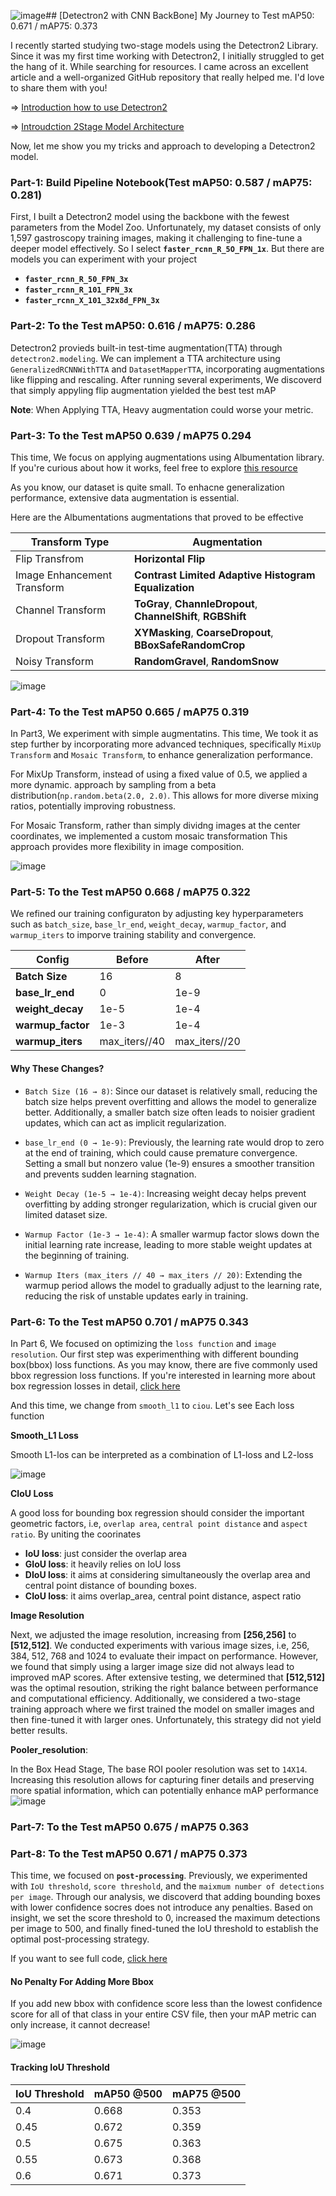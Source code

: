 ![image](https://github.com/user-attachments/assets/6201a500-54b1-4ba2-adda-a0fa8d6ed2aa)## [Detectron2 with CNN BackBone] My Journey to Test mAP50: 0.671 / mAP75: 0.373

I recently started studying two-stage models using the Detectron2 Library. Since it was my first time working with Detectron2, I initially struggled to get the hang of it. While searching for resources. I came across an excellent article and a well-organized GitHub repository that really helped me. I'd love to share them with you!

=> [Introduction how to use Detectron2](https://github.com/PacktPublishing/Hands-On-Computer-Vision-with-Detectron2)

=> [Introudction 2Stage Model Architecture](https://medium.com/@hirotoschwert/digging-into-detectron-2-part-4-3d1436f91266)

Now, let me show you my tricks and approach to developing a Detectron2 model.

### Part-1: Build Pipeline Notebook(Test mAP50: 0.587 / mAP75: 0.281)

First, I built a Detectron2 model using the backbone with the fewest parameters from the Model Zoo. Unfortunately, my dataset consists of only 1,597 gastroscopy training images, making it challenging to fine-tune a deeper model effectively. 
So I select **`faster_rcnn_R_5O_FPN_1x`**. But there are models you can experiment with your project

- **`faster_rcnn_R_50_FPN_3x`**
- **`faster_rcnn_R_101_FPN_3x`**
- **`faster_rcnn_X_101_32x8d_FPN_3x`**

### Part-2: To the Test mAP50: 0.616 / mAP75: 0.286

Detectron2 provieds built-in test-time augmentation(TTA) through `detectron2.modeling`. We can implement a TTA architecture using `GeneralizedRCNNWithTTA` and `DatasetMapperTTA`, incorporating augmentations like flipping and rescaling. After running several experiments, We discoverd that simply appyling flip augmentation yielded the best test mAP

**Note**: When Applying TTA, Heavy augmentation could worse your metric. 

### Part-3: To the Test mAP50 0.639 / mAP75 0.294

This time, We focus on applying augmentations using Albumentation library. If you're curious about how it works, feel free to explore [this resource](https://explore.albumentations.ai/) 

As you know, our dataset is quite small. To enhacne generalization performance, extensive data augmentation is essential.

Here are the Albumentations augmentations that proved to be effective

| Transform Type      | Augmentation |
|----------------------|-------------|
|  Flip Transfrom | **Horizontal Flip**   |
|  Image Enhancement Transform  | **Contrast Limited Adaptive Histogram Equalization**   |
|  Channel Transform | **ToGray**, **ChannleDropout**, **ChannelShift**, **RGBShift**   |
|  Dropout Transform  | **XYMasking**, **CoarseDropout**, **BBoxSafeRandomCrop**  |
|  Noisy Transform  | **RandomGravel**, **RandomSnow**  |

![image](https://github.com/user-attachments/assets/dcc2f298-5d66-4960-8f88-8d3fa53a2e58)

### Part-4: To the Test mAP50 0.665 / mAP75 0.319

In Part3, We experiment with simple augmentatins. This time, We took it as step further by incorporating more advanced techniques, specifically `MixUp Transform` and `Mosaic Transform`, to enhance generalization performance. 

For MixUp Transform, instead of using a fixed value of 0.5, we applied a more dynamic. approach by sampling from a beta distribution(`np.random.beta(2.0, 2.0)`. This allows for more diverse mixing ratios, potentially improving robustness.

For Mosaic Transform, rather than simply dividng images at the center coordinates, we implemented a custom mosaic transformation This approach provides more flexibility in image composition.

![image](https://github.com/user-attachments/assets/fb09ae8c-0b67-4a5f-af38-00e701974c0f)

### Part-5: To the Test mAP50 0.668 / mAP75 0.322

We refined our training configuraton by adjusting key hyperparameters such as `batch_size`, `base_lr_end`, `weight_decay`, `warmup_factor`, and `warmup_iters` to imporve training stability and convergence. 

| Config      |  Before      |    After      |  
|----------------------|-------------|---------------|
|  **Batch Size** |  16   |  8 |
|  **base_lr_end**  | 0   |  1e-9 |
|  **weight_decay** | 1e-5  | 1e-4 |
|  **warmup_factor**  | 1e-3 | 1e-4 |
|  **warmup_iters**  | max_iters//40  | max_iters//20 |

#### Why These Changes?

- `Batch Size (16 → 8)`: Since our dataset is relatively small, reducing the batch size helps prevent overfitting and allows the model to generalize better. Additionally, a smaller batch size often leads to noisier gradient updates, which can act as implicit regularization.

- `base_lr_end (0 → 1e-9)`: Previously, the learning rate would drop to zero at the end of training, which could cause premature convergence. Setting a small but nonzero value (1e-9) ensures a smoother transition and prevents sudden learning stagnation.

- `Weight Decay (1e-5 → 1e-4)`: Increasing weight decay helps prevent overfitting by adding stronger regularization, which is crucial given our limited dataset size.

- `Warmup Factor (1e-3 → 1e-4)`: A smaller warmup factor slows down the initial learning rate increase, leading to more stable weight updates at the beginning of training.

- `Warmup Iters (max_iters // 40 → max_iters // 20)`: Extending the warmup period allows the model to gradually adjust to the learning rate, reducing the risk of unstable updates early in training.

### Part-6: To the Test mAP50 0.701 / mAP75 0.343

In Part 6, We focused on optimizing the `loss function` and `image resolution`. Our first step was experimenthing with different bounding box(bbox) loss functions.
As you may know, there are five commonly used bbox regression loss functions. If you're interested in learning more about box regression losses in detail, [click here](https://medium.com/@gavin_xyw/those-bounding-box-regression-losses-in-object-detection-184595731b2e)

And this time, we change from `smooth_l1` to `ciou`. Let's see Each loss function

**Smooth_L1 Loss**

Smooth L1-los can be interpreted as a combination of L1-loss and L2-loss

![image](https://github.com/user-attachments/assets/9ce4442a-ecf9-4f80-8a4f-82a8e45a974f)

**CIoU Loss**

A good loss for bounding box regression should consider the important geometric factors, i.e, `overlap area`, `central point distance` and `aspect ratio`. By uniting the coorinates

- **IoU loss**: just consider the overlap area
- **GIoU loss**: it heavily relies on IoU loss
- **DIoU loss**: it aims at considering simultaneously the overlap area and central point distance of bounding boxes. 
- **CIoU loss**: it aims overlap_area, central point distance, aspect ratio 

**Image Resolution**

Next, we adjusted the image resolution, increasing from **[256,256]** to **[512,512]**. We conducted experiments with various image sizes, i.e, 256, 384, 512, 768 and 1024 to evaluate their impact on performance.
However, we found that simply using a larger image size did not always lead to improved mAP scores. After extensive testing, we determined that **[512,512]** was the optimal resoution, striking the right balance between performance and computational efficiency. 
Additionally, we considered a two-stage training approach where we first trained the model on smaller images and then fine-tuned it with larger ones. Unfortunately, this strategy did not yield better results.

**Pooler_resolution**: 

In the Box Head Stage, The base ROI pooler resolution was set to `14X14`. Increasing this resolution allows for capturing finer details and preserving more spatial information, which can potentially enhance mAP performance
![image](https://github.com/user-attachments/assets/14c31f7d-8d77-4cb6-8344-0737ed3e8ed5)

### Part-7: To the Test mAP50 0.675 / mAP75 0.363

### Part-8: To the Test mAP50 0.671 / mAP75 0.373

This time, we focused on **`post-processing`**. Previously, we experimented with `IoU threshold`, `score threshold`, and the `maixmum number of detections per image`. Through our analysis, we discoverd that adding bounding boxes with lower confidence socres does not introduce any penalties. Based on insight, we set the score threshold to 0, increased the maximum detections per image to 500, and finally fined-tuned the IoU threshold to establish the optimal post-processing strategy. 

If you want to see full code, [click here](https://github.com/SEOYUNJE/Endoscope-Object-Detection/blob/main/utils/map_boxes/No_Penalty_Adding_Lower_Boxes.ipynb)

#### No Penalty For Adding More Bbox

If you add new bbox with confidence score less than the lowest confidence score for all of that class in your entire CSV file, then your mAP metric can only increase, it cannot decrease!

![image](https://github.com/user-attachments/assets/904348b9-637e-4b19-8178-ec18f5baf65d)

#### Tracking IoU Threshold

|   IoU Threshold     |  mAP50 @500     |    mAP75 @500     |  
|----------------------|-------------|---------------|
|  0.4 |  0.668   |  0.353 |
|  0.45  | 0.672   |  0.359 |
|  0.5 | 0.675  | 0.363 |
|  0.55  | 0.673 | 0.368 |
|  0.6  | 0.671  | 0.373 |
